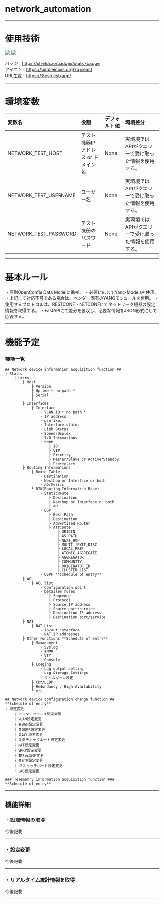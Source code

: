 # network_automation
---

# 使用技術
<!--
 <img src="https://img.shields.io/badge/-{言語、フレームワーク名など}-{シールドのカラーコード}.svg?logo=next.js&style={バッチのスタイル}&logoColor={ロゴのカラーコード}">
  -->
<img src="https://img.shields.io/badge/-Python-0C0C0C.svg?logo=python&style=for-the-badge">  <img src="https://img.shields.io/badge/-FastAPI-0C0C0C.svg?logo=fastAPI&style=for-the-badge"> 

バッジ：https://shields.io/badges/static-badge</br>
アイコン：https://simpleicons.org/?q=react</br>
URL生成：https://t8csp.csb.app/</br>

---

# 環境変数
|変数名|役割|デフォルト値|環境差分|
|:------------------------|:-------------------------------|:---------|:---------------------------------------------|
|NETWORK_TEST_HOST        |テスト機器IPアドレス or ドメイン名|None      |実環境ではAPIがクエリーで受け取った情報を使用する。|
|NETWORK_TEST_USERNAME    |ユーザー名                      |None      |実環境ではAPIがクエリーで受け取った情報を使用する。|
|NETWORK_TEST_PASSWORD    |テスト機器のパスワード           |None      |実環境ではAPIがクエリーで受け取った情報を使用する。|


---

# 基本ルール
・原則<a link="https://openconfig.net/projects/models/schemadocs/">OpenConfig Data Model</a>に準拠。
・必要に応じて<a link="https://github.com/YangModels/yang">Yang-Models</a>を使用。
・上記にて対応不可である場合は、ベンダー固有のYANGモジュールを使用。
・使用するプロトコルは、<a link="https://tex2e.github.io/rfc-translater/html/rfc8040.html">RESTCONF</a>・<a link="https://tex2e.github.io/rfc-translater/html/rfc6241.html">NETCONF</a>にてネットワーク機器の設定情報を取得する。
・<a link="https://fastapi.tiangolo.com/ja/">FastAPI</a>にて差分を吸収し、必要な情報をJSON形式にして応答する。

---

# 機能予定
### 機能一覧
```
## Network device information acquisition function ## 
┌ Status
    ├ Hosts
        ├ Host
            ├ Version
            ├ Uptime * no path *
            ├ Serial
            ├ 
        ├ Interfaces
            ├ Interface
                ├ VLAN ID * no path *
                ├ IP address
                ├ prefixex
                ├ Interface status
                ├ Link Status
                ├ Speed/Duplex
                ├ I/O Infomations
                ├ FHRP
                    ├ ID
                    ├ VIP
                    ├ Priority
                    ├ Master/Slave or Active/Standby
                    ├ Preemptive
        ├ Routing Informations
            ├ Route Table
                ├ Destination
                ├ Nexthop or Interface or both
                ├ AD/Metric
            └ RIB(Routing Information Base)
                ├ StaticRoute
                    ├ Destination
                    ├ Nexthop or Interface or both
                    ├ AD
                ├ BGP
                    ├ Best Path
                    ├ Destination
                    ├ Advertised Router
                    ├ Atribute
                        ├ ORIGIN
                        ├ AS_PATH
                        ├ NEXT_HOP
                        ├ MULTI_fEXIT_DISC
                        ├ LOCAL_PREF
                        ├ ATOMIC_AGGREGATE
                        ├ AGGREGATOR
                        ├ COMMUNITY
                        ├ ORIGINATOR_ID
                        ├ CLUSTER_LIST
                ├ OSPF **Schedule of entry**
        ├ ACL
            ├ ACL list
                ├ Configuration point
                ├ Detailed rules
                    ├ Sequence
                    ├ Protocol
                    ├ Source IP address
                    ├ Source port/service
                    ├ Destination IP address
                    ├ Destination port/service
        ├ NAT
            ├ NAT List
                ├ in/out interface
                ├ NAT IP addresses
        ├ Other Functions **Schedule of entry**
            ├ Management
                ├ Syslog
                ├ SNMP
                ├ VTY
                ├ Console
            ├ Logging
                ├ Log output setting
                ├ Log Storage Settings
                ├ タイムゾーン設定
            ├ CDP/LLDP
            ├ Redundancy / High Availability
            └ etc
```
```
## Network device configuration change function ##
**Schedule of entry**
├ 設定変更
    ├ インターフェース設定変更
    ├ VLAN設定変更
    ├ 各BGP設定変更
    ├ 各OSPF設定変更
    ├ 各ACL設定変更
    ├ スタティックルート設定変更
    ├ NAT設定変更
    ├ VRRP設定変更
    ├ IPSec設定変更
    ├ 各STP設定変更
    ├ L2スイッチポート設定変更
    └ LAG設定変更
```
```
### Telemetry information acquisition function ###
**Schedule of entry**
```
---

## 機能詳細
### ・設定情報の取得
今後記載

---

### ・設定変更
今後記載

---

### ・リアルタイム統計情報を取得
今後記載

---
